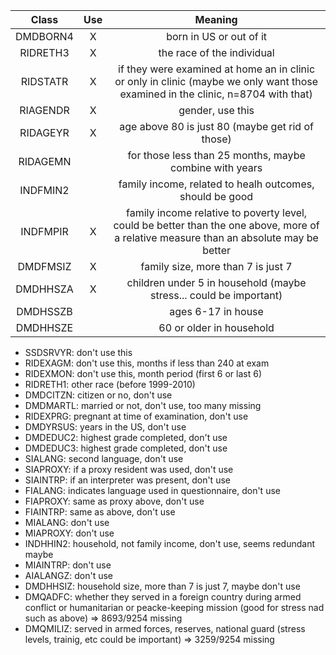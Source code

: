 
|   Class  |  Use  | Meaning |
| :------: | :---: | :---: |
| DMDBORN4 |   X   | born in US or out of it |
| RIDRETH3 |   X   | the race of the individual |
| RIDSTATR |   X   | if they were examined at home an in clinic or only in clinic (maybe we only want those examined in the clinic, n=8704 with that) |
| RIAGENDR |   X   | gender, use this |
| RIDAGEYR |   X   | age above 80 is just 80 (maybe get rid of those) |
| RIDAGEMN |       | for those less than 25 months, maybe combine with years |
| INDFMIN2 |       | family income, related to healh outcomes, should be good |
| INDFMPIR |   X   | family income relative to poverty level, could be better than the one above, more of a relative measure than an absolute may be better |
| DMDFMSIZ |   X   | family size, more than 7 is just 7 |
| DMDHHSZA |   X   | children under 5 in household (maybe stress... could be important) |
| DMDHSSZB |       | ages 6-17 in house |
| DMDHHSZE |       | 60 or older in household |

- SSDSRVYR: don't use this
- RIDEXAGM: don't use this, months if less than 240 at exam
- RIDEXMON: don't use this, month period (first 6 or last 6)
- RIDRETH1: other race (before 1999-2010)
- DMDCITZN: citizen or no, don't use
- DMDMARTL: married or not, don't use, too many missing
- RIDEXPRG: pregnant at time of examination, don't use
- DMDYRSUS: years in the US, don't use
- DMDEDUC2: highest grade completed, don't use
- DMDEDUC3: highest grade completed, don't use
- SIALANG: second language, don't use
- SIAPROXY: if a proxy resident was used, don't use
- SIAINTRP: if an interpreter was present, don't use
- FIALANG: indicates language used in questionnaire, don't use
- FIAPROXY: same as proxy above, don't use
- FIAINTRP: same as above, don't use
- MIALANG: don't use
- MIAPROXY: don't use
- INDHHIN2: household, not family income, don't use, seems redundant maybe
- MIAINTRP: don't use
- AIALANGZ: don't use
- DMDHHSIZ: household size, more than 7 is just 7, maybe don't use
- DMQADFC: whether they served in a foreign country during armed conflict or humanitarian or peacke-keeping mission (good for stress nad such as above) => 8693/9254 missing
- DMQMILIZ: served in armed forces, reserves, national guard (stress levels, trainig, etc could be important) => 3259/9254 missing

